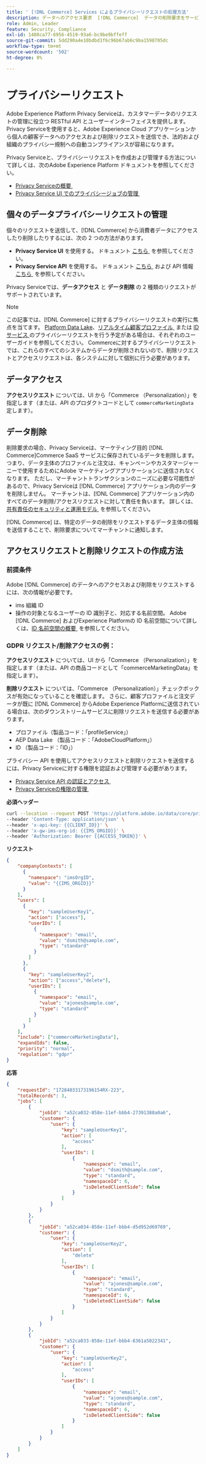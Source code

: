 ```yaml
---
title: ' [!DNL Commerce] Services によるプライバシーリクエストの処理方法'
description: データへのアクセス要求  [!DNL Commerce]  データの削除要求をサービスが処理する方法を説明します。
role: Admin, Leader
feature: Security, Compliance
exl-id: 1408ca77-6956-4519-93a6-bc9be9bffeff
source-git-commit: 5dd290a4e10bdbd1f6c96b67ab6c9ba1598705dc
workflow-type: tm+mt
source-wordcount: '502'
ht-degree: 0%

---
```


# プライバシーリクエスト

Adobe Experience Platform Privacy Serviceは、カスタマーデータのリクエストの管理に役立つ RESTful API とユーザーインターフェイスを提供します。 Privacy Serviceを使用すると、Adobe Experience Cloud アプリケーションから個人の顧客データへのアクセスおよび削除リクエストを送信でき、法的および組織のプライバシー規制への自動コンプライアンスが容易になります。

Privacy Serviceと、プライバシーリクエストを作成および管理する方法について詳しくは、次のAdobe Experience Platform ドキュメントを参照してください。

* [Privacy Serviceの概要 &#x200B;](https://experienceleague.adobe.com/ja/docs/experience-platform/privacy/home)
* [Privacy Service UI でのプライバシージョブの管理 &#x200B;](https://experienceleague.adobe.com/ja/docs/experience-platform/privacy/ui/user-guide)

## 個々のデータプライバシーリクエストの管理

個々のリクエストを送信して、[!DNL Commerce] から消費者データにアクセスしたり削除したりするには、次の 2 つの方法があります。

* **Privacy Service UI** を使用する。 ドキュメント [&#x200B; こちら &#x200B;](https://experienceleague.adobe.com/ja/docs/experience-platform/privacy/ui/user-guide#_blank) を参照してください。
* **Privacy Service API** を使用する。 ドキュメント [&#x200B; こちら &#x200B;](https://developer.adobe.com/experience-platform-apis/references/privacy-service/#_blank) および API 情報 [&#x200B; こちら &#x200B;](https://developer.adobe.com/experience-platform-apis/#_blank) を参照してください。

Privacy Serviceでは、**データアクセス** と **データ削除** の 2 種類のリクエストがサポートされています。

>[!NOTE]
>
>この記事では、[!DNL Commerce] に対するプライバシーリクエストの実行に焦点を当てます。 [Platform Data Lake](https://experienceleague.adobe.com/ja/docs/experience-platform/catalog/privacy)、[&#x200B; リアルタイム顧客プロファイル &#x200B;](https://experienceleague.adobe.com/ja/docs/experience-platform/profile/privacy) または [ID サービス &#x200B;](https://experienceleague.adobe.com/ja/docs/experience-platform/identity/privacy) のプライバシーリクエストを行う予定がある場合は、それぞれのユーザーガイドを参照してください。 Commerceに対するプライバシーリクエストでは、これらのすべてのシステムからデータが削除されないので、削除リクエストとアクセスリクエストは、各システムに対して個別に行う必要があります。

## データアクセス

**アクセスリクエスト** については、UI から「Commerce （Personalization）」を指定します（または、API のプロダクトコードとして `commerceMarketingData` 定します）。

## データ削除

削除要求の場合、Privacy Serviceは、マーケティング目的 [!DNL Commerce]Commerce SaaS サービスに保存されているデータを削除します。つまり、データ主体のプロファイルと注文は、キャンペーンやカスタマージャーニーで使用するためにAdobe マーケティングアプリケーションに送信されなくなります。 ただし、マーチャントトランザクションのニーズに必要な可能性があるので、Privacy Serviceは [!DNL Commerce] アプリケーション内のデータを削除しません。 マーチャントは、[!DNL Commerce] アプリケーション内のすべてのデータ削除/アクセスリクエストに対して責任を負います。 詳しくは、[&#x200B; 共有責任のセキュリティと運用モデル &#x200B;](https://experienceleague.adobe.com/ja/docs/commerce-operations/security-and-compliance/shared-responsibility) を参照してください。

[!DNL Commerce] は、特定のデータの削除をリクエストするデータ主体の情報を送信することで、削除要求についてマーチャントに通知します。

## アクセスリクエストと削除リクエストの作成方法

### 前提条件

Adobe [!DNL Commerce] のデータへのアクセスおよび削除をリクエストするには、次の情報が必要です。

* ims 組織 ID
* 操作の対象となるユーザーの ID 識別子と、対応する名前空間。 Adobe [!DNL Commerce] およびExperience Platformの ID 名前空間について詳しくは、[ID 名前空間の概要 &#x200B;](https://experienceleague.adobe.com/ja/docs/experience-platform/identity/features/namespaces) を参照してください。

### GDPR リクエスト/削除アクセスの例：

**アクセスリクエスト** については、UI から「Commerce （Personalization）」を指定します（または、API の商品コードとして「commerceMarketingData」を指定します）。

**削除リクエスト** については、「Commerce （Personalization）」チェックボックスが有効になっていることを確認します。 さらに、顧客プロファイルと注文データが既に [!DNL Commerce] からAdobe Experience Platformに送信されている場合は、次のダウンストリームサービスに削除リクエストを送信する必要があります。

* プロファイル（製品コード：「profileService」）
* AEP Data Lake （製品コード：「AdobeCloudPlatform」）
* ID （製品コード：「ID」）

プライバシー API を使用してアクセスリクエストと削除リクエストを送信するには、Privacy Serviceに対する権限を認証および管理する必要があります。

* [Privacy Service API の認証とアクセス &#x200B;](https://experienceleague.adobe.com/ja/docs/experience-platform/privacy/api/getting-started)
* [Privacy Serviceの権限の管理 &#x200B;](https://experienceleague.adobe.com/ja/docs/experience-platform/privacy/permissions)

**必須ヘッダー**

```bash
curl --location --request POST 'https://platform.adobe.io/data/core/privacy/jobs' \
--header 'Content-Type: application/json' \
--header 'x-api-key: {{CLIENT_ID}}' \
--header 'x-gw-ims-org-id: {{IMS_ORGID}}' \
--header 'Authorization: Bearer {{ACCESS_TOKEN}}' \
```

**リクエスト**

```json
{
    "companyContexts": [
      {
        "namespace": "imsOrgID",
        "value": "{{IMS_ORGID}}"
      }
    ],
    "users": [
      {
        "key": "sampleUserKey1",
        "action": ["access"],
        "userIDs": [
          {
            "namespace": "email",
            "value": "dsmith@sample.com",
            "type": "standard"
          }
        ]
      },
      {
        "key": "sampleUserKey2",
        "action": ["access","delete"],
        "userIDs": [
          {
            "namespace": "email",
            "value": "ajones@sample.com",
            "type": "standard"
          }
        ]
      }
    ],
    "include": ["commerceMarketingData"],
    "expandIds": false,
    "priority": "normal",
    "regulation": "gdpr"
}
```

**応答**

```json
{
    "requestId": "17284033173196154RX-223",
    "totalRecords": 3,
    "jobs": [
        {
            "jobId": "a52ca032-858e-11ef-bbb4-27391388a0a6",
            "customer": {
                "user": {
                    "key": "sampleUserKey1",
                    "action": [
                        "access"
                    ],
                    "userIDs": [
                        {
                            "namespace": "email",
                            "value": "dsmith@sample.com",
                            "type": "standard",
                            "namespaceId": 6,
                            "isDeletedClientSide": false
                        }
                    ]
                }
            }
        },
        {
            "jobId": "a52ca034-858e-11ef-bbb4-d5d952d69769",
            "customer": {
                "user": {
                    "key": "sampleUserKey2",
                    "action": [
                        "delete"
                    ],
                    "userIDs": [
                        {
                            "namespace": "email",
                            "value": "ajones@sample.com",
                            "type": "standard",
                            "namespaceId": 6,
                            "isDeletedClientSide": false
                        }
                    ]
                }
            }
        },
        {
            "jobId": "a52ca033-858e-11ef-bbb4-8361a5022341",
            "customer": {
                "user": {
                    "key": "sampleUserKey2",
                    "action": [
                        "access"
                    ],
                    "userIDs": [
                        {
                            "namespace": "email",
                            "value": "ajones@sample.com",
                            "type": "standard",
                            "namespaceId": 6,
                            "isDeletedClientSide": false
                        }
                    ]
                }
            }
        }
    ]
}
```
